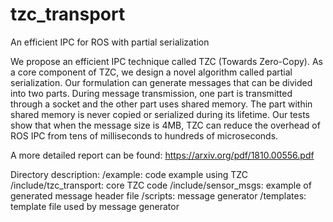 # tzc_transport
An efficient IPC for ROS with partial serialization

We propose an efficient IPC technique called TZC (Towards Zero-Copy). As a core component of TZC, we design a novel algorithm called partial serialization. Our formulation can generate messages that can be divided into two parts. During message transmission, one part is transmitted through a socket and the other part uses shared memory. The part within shared memory is never copied or serialized during its lifetime. Our tests show that when the message size is 4MB, TZC can reduce the overhead of ROS IPC from tens of milliseconds to hundreds of microseconds.

A more detailed report can be found: https://arxiv.org/pdf/1810.00556.pdf

Directory description:
/example:
    code example using TZC
/include/tzc_transport:
    core TZC code
/include/sensor_msgs: 
    example of generated message header file
/scripts:
    message generator
/templates:
    template file used by message generator
